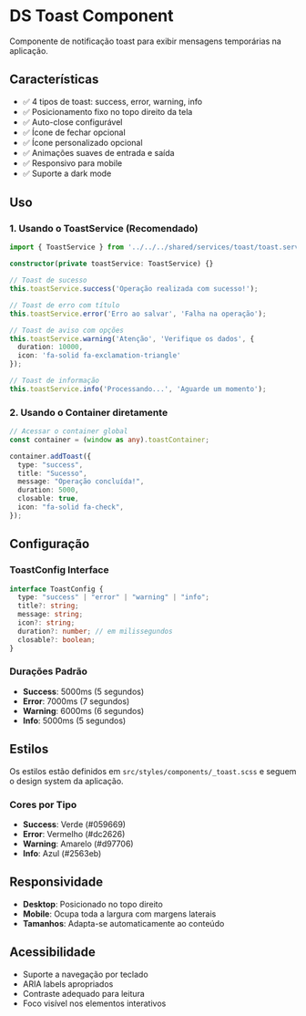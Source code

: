 # DS Toast Component

Componente de notificação toast para exibir mensagens temporárias na aplicação.

## Características

- ✅ 4 tipos de toast: success, error, warning, info
- ✅ Posicionamento fixo no topo direito da tela
- ✅ Auto-close configurável
- ✅ Ícone de fechar opcional
- ✅ Ícone personalizado opcional
- ✅ Animações suaves de entrada e saída
- ✅ Responsivo para mobile
- ✅ Suporte a dark mode

## Uso

### 1. Usando o ToastService (Recomendado)

```typescript
import { ToastService } from '../../../shared/services/toast/toast.service';

constructor(private toastService: ToastService) {}

// Toast de sucesso
this.toastService.success('Operação realizada com sucesso!');

// Toast de erro com título
this.toastService.error('Erro ao salvar', 'Falha na operação');

// Toast de aviso com opções
this.toastService.warning('Atenção', 'Verifique os dados', {
  duration: 10000,
  icon: 'fa-solid fa-exclamation-triangle'
});

// Toast de informação
this.toastService.info('Processando...', 'Aguarde um momento');
```

### 2. Usando o Container diretamente

```typescript
// Acessar o container global
const container = (window as any).toastContainer;

container.addToast({
  type: "success",
  title: "Sucesso",
  message: "Operação concluída!",
  duration: 5000,
  closable: true,
  icon: "fa-solid fa-check",
});
```

## Configuração

### ToastConfig Interface

```typescript
interface ToastConfig {
  type: "success" | "error" | "warning" | "info";
  title?: string;
  message: string;
  icon?: string;
  duration?: number; // em milissegundos
  closable?: boolean;
}
```

### Durações Padrão

- **Success**: 5000ms (5 segundos)
- **Error**: 7000ms (7 segundos)
- **Warning**: 6000ms (6 segundos)
- **Info**: 5000ms (5 segundos)

## Estilos

Os estilos estão definidos em `src/styles/components/_toast.scss` e seguem o design system da aplicação.

### Cores por Tipo

- **Success**: Verde (#059669)
- **Error**: Vermelho (#dc2626)
- **Warning**: Amarelo (#d97706)
- **Info**: Azul (#2563eb)

## Responsividade

- **Desktop**: Posicionado no topo direito
- **Mobile**: Ocupa toda a largura com margens laterais
- **Tamanhos**: Adapta-se automaticamente ao conteúdo

## Acessibilidade

- Suporte a navegação por teclado
- ARIA labels apropriados
- Contraste adequado para leitura
- Foco visível nos elementos interativos
